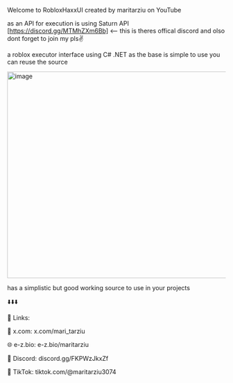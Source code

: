 Welcome to RobloxHaxxUI created by maritarziu on YouTube 

as an API for execution is using Saturn API [https://discord.gg/MTMhZXm6Bb] <-- this is theres offical discord and olso dont forget to join my pls✌️

a roblox executor interface using C# .NET as the base is simple to use you can reuse the source

<img width="970" height="477" alt="image" src="https://github.com/user-attachments/assets/bc4465a9-477f-44ed-9842-fe8b7627ee1d" />


has a simplistic but good working source to use in your projects

⬇️⬇️⬇️

📌 Links:

🧠 x.com: x.com/mari_tarziu

🌐 e-z.bio: e-z.bio/maritarziu

💬 Discord: discord.gg/FKPWzJkxZf

🎵 TikTok: tiktok.com/@maritarziu3074
